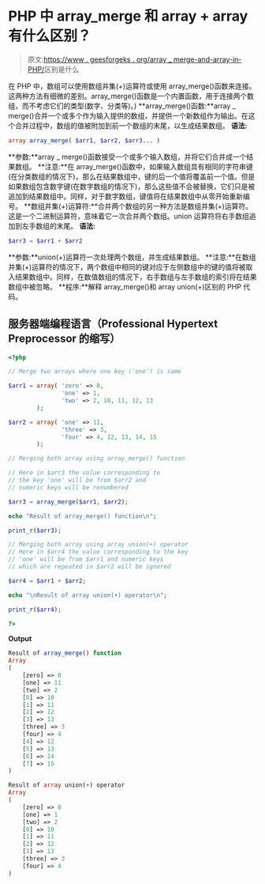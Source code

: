 # PHP 中 array_merge 和 array + array 有什么区别？

> 原文:[https://www . geesforgeks . org/array _ merge-and-array-in-PHP/](https://www.geeksforgeeks.org/what-is-the-difference-between-array_merge-and-array-array-in-php/)区别是什么

在 PHP 中，数组可以使用数组并集(+)运算符或使用 array_merge()函数来连接。这两种方法有细微的差别。array_merge()函数是一个内置函数，用于连接两个数组，而不考虑它们的类型(数字、分类等)。)
**array_merge()函数:**array _ merge()合并一个或多个作为输入提供的数组，并提供一个新数组作为输出。在这个合并过程中，数组的值被附加到前一个数组的末尾，以生成结果数组。
**语法:**

```php
array array_merge( $arr1, $arr2, $arr3... )
```

**参数:**array _ merge()函数接受一个或多个输入数组，并将它们合并成一个结果数组。
**注意:**在 array_merge()函数中，如果输入数组具有相同的字符串键(在分类数组的情况下)，那么在结果数组中，键的后一个值将覆盖前一个值。但是如果数组包含数字键(在数字数组的情况下)，那么这些值不会被替换，它们只是被追加到结果数组中。同样，对于数字数组，键值将在结果数组中从零开始重新编号。
**数组并集(+)运算符:**合并两个数组的另一种方法是数组并集(+)运算符。这是一个二进制运算符，意味着它一次合并两个数组。union 运算符将右手数组追加到左手数组的末尾。
**语法:**

```php
$arr3 = $arr1 + $arr2
```

**参数:**union(+)运算符一次处理两个数组，并生成结果数组。
**注意:**在数组并集(+)运算符的情况下，两个数组中相同的键对应于左侧数组中的键的值将被取入结果数组中。同样，在数值数组的情况下，右手数组与左手数组的索引将在结果数组中被忽略。
**程序:**解释 array_merge()和 array union(+)区别的 PHP 代码。

## 服务器端编程语言（Professional Hypertext Preprocessor 的缩写）

```php
<?php

// Merge two arrays where one key ('one') is same

$arr1 = array( 'zero' => 0,
               'one' => 1,
               'two' => 2, 10, 11, 12, 13
        );

$arr2 = array( 'one' => 11,
               'three' => 3,
               'four' => 4, 12, 13, 14, 15
        );

// Merging both array using array_merge() function

// Here in $arr3 the value corresponding to
// the key 'one' will be from $arr2 and
// numeric keys will be renumbered

$arr3 = array_merge($arr1, $arr2);

echo "Result of array_merge() function\n";

print_r($arr3);

// Merging both array using array union(+) operator
// Here in $arr4 the value corresponding to the key
// 'one' will be from $arr1 and numeric keys
// which are repeated in $arr2 will be ignored

$arr4 = $arr1 + $arr2;

echo "\nResult of array union(+) operator\n";

print_r($arr4);

?>
```

**Output**

```php
Result of array_merge() function
Array
(
    [zero] => 0
    [one] => 11
    [two] => 2
    [0] => 10
    [1] => 11
    [2] => 12
    [3] => 13
    [three] => 3
    [four] => 4
    [4] => 12
    [5] => 13
    [6] => 14
    [7] => 15
)

Result of array union(+) operator
Array
(
    [zero] => 0
    [one] => 1
    [two] => 2
    [0] => 10
    [1] => 11
    [2] => 12
    [3] => 13
    [three] => 3
    [four] => 4
)

```